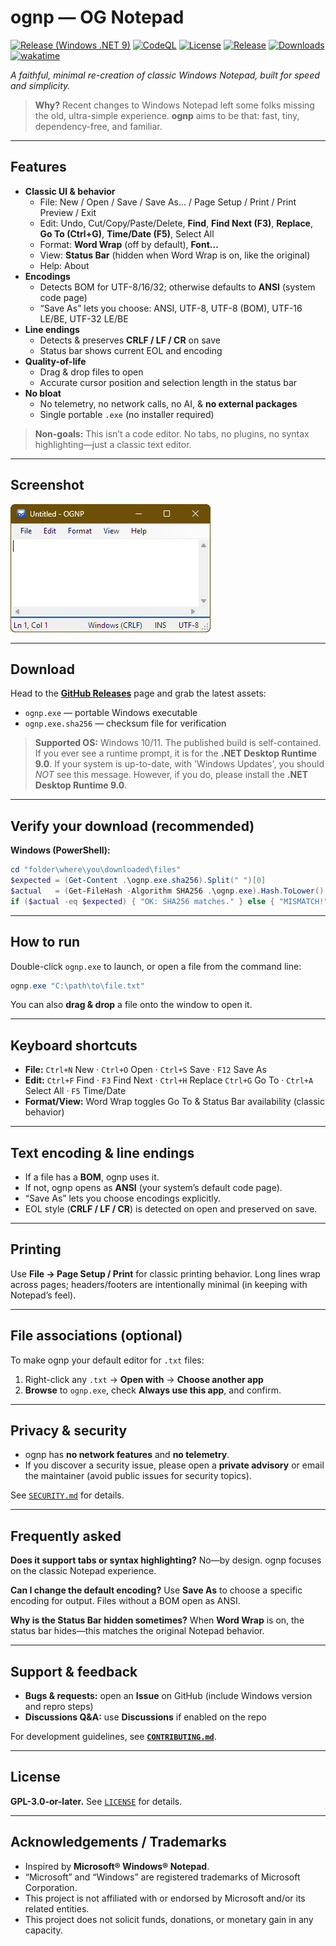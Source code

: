 # ognp — OG Notepad

[![Release (Windows .NET 9)](https://github.com/raystanza/ognp/actions/workflows/release-windows.yml/badge.svg)](https://github.com/raystanza/ognp/actions/workflows/release-windows.yml)
[![CodeQL](https://github.com/raystanza/ognp/actions/workflows/codeql.yml/badge.svg?branch=main)](https://github.com/raystanza/ognp/actions/workflows/codeql.yml)
[![License](https://img.shields.io/github/license/raystanza/ognp)](LICENSE)
[![Release](https://img.shields.io/github/v/release/raystanza/ognp?sort=semver)](https://github.com/raystanza/ognp/releases)
[![Downloads](https://img.shields.io/github/downloads/raystanza/ognp/total)](https://github.com/raystanza/ognp/releases)
[![wakatime](https://wakatime.com/badge/github/raystanza/ognp.svg)](https://wakatime.com/badge/github/raystanza/ognp)

_A faithful, minimal re-creation of classic Windows Notepad, built for speed and simplicity._

> **Why?** Recent changes to Windows Notepad left some folks missing the old, ultra-simple experience. **ognp** aims to be that: fast, tiny, dependency-free, and familiar.

---

## Features

- **Classic UI & behavior**
  - File: New / Open / Save / Save As… / Page Setup / Print / Print Preview / Exit
  - Edit: Undo, Cut/Copy/Paste/Delete, **Find**, **Find Next (F3)**, **Replace**, **Go To (Ctrl+G)**, **Time/Date (F5)**, Select All
  - Format: **Word Wrap** (off by default), **Font…**
  - View: **Status Bar** (hidden when Word Wrap is on, like the original)
  - Help: About
- **Encodings**
  - Detects BOM for UTF-8/16/32; otherwise defaults to **ANSI** (system code page)
  - “Save As” lets you choose: ANSI, UTF-8, UTF-8 (BOM), UTF-16 LE/BE, UTF-32 LE/BE
- **Line endings**
  - Detects & preserves **CRLF / LF / CR** on save
  - Status bar shows current EOL and encoding
- **Quality-of-life**
  - Drag & drop files to open
  - Accurate cursor position and selection length in the status bar
- **No bloat**
  - No telemetry, no network calls, no AI, & **no external packages**
  - Single portable `.exe` (no installer required)

> **Non-goals:** This isn’t a code editor. No tabs, no plugins, no syntax highlighting—just a classic text editor.

---

## Screenshot

![ognp screenshot](assets/images/screenshot.png)

---

## Download

Head to the **[GitHub Releases](https://github.com/raystanza/ognp/releases)** page and grab the latest assets:

- `ognp.exe` — portable Windows executable
- `ognp.exe.sha256` — checksum file for verification

> **Supported OS:** Windows 10/11.
> The published build is self-contained. If you ever see a runtime prompt, it is for the **.NET Desktop Runtime 9.0**. If your system is up-to-date, with 'Windows Updates', you should _NOT_ see this message.  However, if you do, please install the **.NET Desktop Runtime 9.0**.

---

## Verify your download (recommended)

**Windows (PowerShell):**

```powershell
cd "folder\where\you\downloaded\files"
$expected = (Get-Content .\ognp.exe.sha256).Split(" ")[0]
$actual   = (Get-FileHash -Algorithm SHA256 .\ognp.exe).Hash.ToLower()
if ($actual -eq $expected) { "OK: SHA256 matches." } else { "MISMATCH!" }
```

---

## How to run

Double-click `ognp.exe` to launch, or open a file from the command line:

```powershell
ognp.exe "C:\path\to\file.txt"
```

You can also **drag & drop** a file onto the window to open it.

---

## Keyboard shortcuts

- **File:** `Ctrl+N` New · `Ctrl+O` Open · `Ctrl+S` Save · `F12` Save As
- **Edit:** `Ctrl+F` Find · `F3` Find Next · `Ctrl+H` Replace
  `Ctrl+G` Go To · `Ctrl+A` Select All · `F5` Time/Date
- **Format/View:** Word Wrap toggles Go To & Status Bar availability (classic behavior)

---

## Text encoding & line endings

- If a file has a **BOM**, ognp uses it.
- If not, ognp opens as **ANSI** (your system’s default code page).
- “Save As” lets you choose encodings explicitly.
- EOL style (**CRLF / LF / CR**) is detected on open and preserved on save.

---

## Printing

Use **File → Page Setup / Print** for classic printing behavior. Long lines wrap across pages; headers/footers are intentionally minimal (in keeping with Notepad’s feel).

---

## File associations (optional)

To make ognp your default editor for `.txt` files:

1. Right-click any `.txt` → **Open with** → **Choose another app**
2. **Browse** to `ognp.exe`, check **Always use this app**, and confirm.

---

## Privacy & security

- ognp has **no network features** and **no telemetry**.
- If you discover a security issue, please open a **private advisory** or email the maintainer (avoid public issues for security topics).

See [`SECURITY.md`](SECURITY.md) for details.

---

## Frequently asked

**Does it support tabs or syntax highlighting?**
No—by design. ognp focuses on the classic Notepad experience.

**Can I change the default encoding?**
Use **Save As** to choose a specific encoding for output. Files without a BOM open as ANSI.

**Why is the Status Bar hidden sometimes?**
When **Word Wrap** is on, the status bar hides—this matches the original Notepad behavior.

---

## Support & feedback

- **Bugs & requests:** open an **Issue** on GitHub (include Windows version and repro steps)
- **Discussions Q&A:** use **Discussions** if enabled on the repo

For development guidelines, see **[`CONTRIBUTING.md`](CONTRIBUTING.md)**.

---

## License

**GPL-3.0-or-later.** See [`LICENSE`](LICENSE) for details.

---

## Acknowledgements / Trademarks

- Inspired by **Microsoft® Windows® Notepad**.
- “Microsoft” and “Windows” are registered trademarks of Microsoft Corporation.
- This project is not affiliated with or endorsed by Microsoft and/or its related entities.
- This project does not solicit funds, donations, or monetary gain in any capacity.
